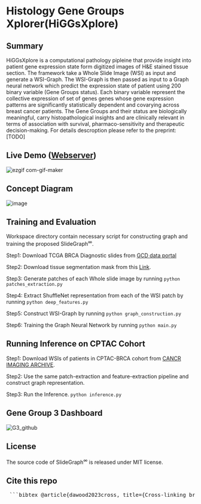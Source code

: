 # Histology Gene Groups Xplorer(HiGGsXplore) 

## Summary
HiGGsXplore is a computational pathology pipleine that provide insight into patient gene expression state form digitized images of H&E stained tissue section.
The framework take a Whole Slide Image (WSI) as input and generate a WSI-Graph. The WSI-Graph is then passed as input to a Graph neural network which predict
the expression state of patient using 200 binary variable (Gene Groups status). Each binary variable represent the collective expression of set of genes genes whose
gene expression patterns are significantly statistically dependent and covarying across breast cancer patients. The Gene Groups and their status are biologically meaningful,
carry histopathological insights and are clinically relevant in terms of association with survival, pharmaco-sensitivity and therapeutic decision-making. 
For details descroption please refer to the preprint: [TODO] 

## Live Demo (<a href='https://tiademos.dcs.warwick.ac.uk/bokeh_app?demo=HiGGsXplore'>Webserver</a>) 

![ezgif com-gif-maker](https://user-images.githubusercontent.com/13537509/230781325-477a60ac-2229-46b5-96f3-6892c6eaf7d6.gif)


## Concept Diagram
![image](https://user-images.githubusercontent.com/13537509/230778558-4403a42f-4819-41bf-af2d-53e92f84af05.png)

## Training and Evaluation

Workspace directory contain necessary script for constructing graph and training the proposed SlideGraph<sup>∞</sup>. 

Step1: Download TCGA BRCA Diagnostic slides from <a href='https://docs.gdc.cancer.gov/Data_Portal/Users_Guide/Repository/'>GCD data portal</a>

Step2: Download tissue segmentation mask from this <a href = "https://drive.google.com/file/d/1nvGyMm33gl-iYlVEziM_RjpL1c61ApXv/view?usp=sharing"> Link</a>.

Step3: Generate patches of each Whole slide image by running
  ```python patches_extraction.py```

Step4: Extract ShuffleNet representation from each of the WSI patch by running
   ```python deep_features.py```

Step5: Construct WSI-Graph by running
   ```python graph_construction.py```

Step6: Training the Graph Neural Network by running
   ```python main.py```

## Running Inference on CPTAC Cohort
Step1: Download WSIs of patients in CPTAC-BRCA cohort from <a href = "[https://drive.google.com/file/d/1nvGyMm33gl-iYlVEziM_RjpL1c61ApXv/view?usp=sharing](https://pathdb.cancerimagingarchive.net/imagesearch?f[0]=collection:cptac_brca)"> CANCR IMAGING ARCHIVE</a>.

Step2: Use the same patch-extraction and feature-extraction pipeline and construct graph representation.

Step3: Run the Inference. 
 ```python inference.py```

## Gene Group 3 Dashboard
  ![G3_github](https://user-images.githubusercontent.com/13537509/230782124-521dcd4e-89f1-4adc-9d18-60683353a387.png)

  
## License
The source code of SlideGraph<sup>∞</sup> is released under MIT license.

## Cite this repo

<pre> ```bibtex @article{dawood2023cross, title={Cross-linking breast tumor transcriptomic states and tissue histology}, author={Dawood, Muhammad and Eastwood, Mark and Jahanifar, Mostafa and Young, Lawrence and Ben-Hur, Asa and Branson, Kim and Jones, Louise and Rajpoot, Nasir and others}, journal={Cell Reports Medicine}, volume={4}, number={12}, year={2023}, publisher={Elsevier} } ``` </pre>

